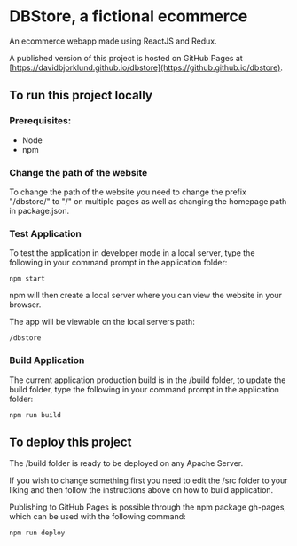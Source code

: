 # DBStore, a fictional ecommerce
An ecommerce webapp made using ReactJS and Redux.

A published version of this project is hosted on GitHub Pages at [https://davidbjorklund.github.io/dbstore](https://github.github.io/dbstore).

## To run this project locally
### Prerequisites:
* Node
* npm


### Change the path of the website
To change the path of the website you need to change the prefix "/dbstore/" to "/" on multiple pages as well as changing the homepage path in package.json.

### Test Application

To test the application in developer mode in a local server, type the following in your command prompt in the application folder:

`npm start`

npm will then create a local server where you can view the website in your browser.

The app will be viewable on the local servers path:

`/dbstore`


### Build Application

The current application production build is in the /build folder, to update the build folder, type the following in your command prompt in the application folder:

`npm run build`


## To deploy this project

The /build folder is ready to be deployed on any Apache Server.

If you wish to change something first you need to edit the /src folder to your liking and then follow the instructions above on how to build application.

Publishing to GitHub Pages is possible through the npm package gh-pages, which can be used with the following command:

`npm run deploy`
